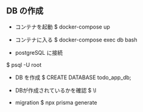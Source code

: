 ## DB の作成

- コンテナを起動
  $ docker-compose up

- コンテナに入る
  $ docker-compose exec db bash

- postgreSQL に接続

$ psql -U root

- DB を作成
  $ CREATE DATABASE todo_app_db;

- DBが作成されているかを確認
  $ \l

- migration
  $ npx prisma generate
